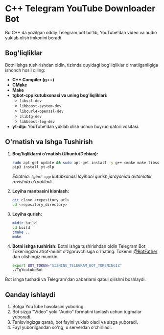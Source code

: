 # C++ Telegram YouTube Downloader Bot

Bu C++ da yozilgan oddiy Telegram bot bo'lib, YouTube'dan video va audio yuklab olish imkonini beradi.

## Bog'liqliklar

Botni ishga tushirishdan oldin, tizimda quyidagi bog'liqliklar o'rnatilganligiga ishonch hosil qiling:

*   **C++ Compiler (g++)**
*   **CMake**
*   **Make**
*   **tgbot-cpp kutubxonasi va uning bog'liqliklari:**
    *   `libssl-dev`
    *   `libboost-system-dev`
    *   `libcurl4-openssl-dev`
    *   `zlib1g-dev`
    *   `libboost-log-dev`
*   **yt-dlp:** YouTube'dan yuklab olish uchun buyruq qatori vositasi.

## O'rnatish va Ishga Tushirish

1.  **Bog'liqliklarni o'rnatish (Ubuntu/Debian):**
    ```bash
    sudo apt-get update && sudo apt-get install -y g++ cmake make libssl-dev libboost-system-dev libcurl4-openssl-dev zlib1g-dev libboost-log-dev python3-pip
    pip3 install yt-dlp
    ```
    *Eslatma: `tgbot-cpp` kutubxonasi loyihani qurish jarayonida avtomatik ravishda o'rnatiladi.*

2.  **Loyiha manbasini klonlash:**
    ```bash
    git clone <repository_url>
    cd <repository_directory>
    ```

3.  **Loyiha qurish:**
    ```bash
    mkdir build
    cd build
    cmake ..
    make
    ```

4.  **Botni ishga tushirish:**
    Botni ishga tushirishdan oldin Telegram Bot Tokeningizni atrof-muhit o'zgaruvchisiga o'rnating. Tokenni [@BotFather](https://t.me/BotFather) dan olishingiz mumkin.

    ```bash
    export BOT_TOKEN="SIZNING_TELEGRAM_BOT_TOKENINGIZ"
    ./TgYoutubeBot
    ```

Bot ishga tushadi va Telegram'dan xabarlarni qabul qilishni boshlaydi.

## Qanday ishlaydi

1.  Botga YouTube havolasini yuboring.
2.  Bot sizga "Video" yoki "Audio" formatini tanlash uchun tugmalar yuboradi.
3.  Tanlovingizga qarab, bot faylni yuklab oladi va sizga yuboradi.
4.  Fayl yuborilgandan so'ng, u serverdan o'chiriladi.
